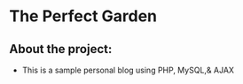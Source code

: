 # The Perfect Garden


## About the project:
   * This is a sample personal blog using PHP, MySQL,& AJAX
